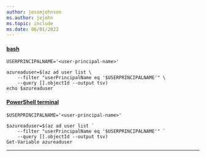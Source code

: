 ```yaml
---
author: jessmjohnson
ms.author: jejohn
ms.topic: include
ms.date: 06/01/2022
---
```


#### [bash](#tab/terminal-bash)

```azurecli
USERPRINCIPALNAME='<user-principal-name>'

azureaduser=$(az ad user list \
    --filter "userPrincipalName eq '$USERPRINCIPALNAME'" \
    --query [].objectId --output tsv) 
echo $azureaduser
```

#### [PowerShell terminal](#tab/terminal-powershell)

```azurecli
$USERPRINCIPALNAME='<user-principal-name>'

$azureaduser=$(az ad user list `
    --filter "userPrincipalName eq '$USERPRINCIPALNAME'" `
    --query [].objectId --output tsv) 
Get-Variable azureaduser
```

---

